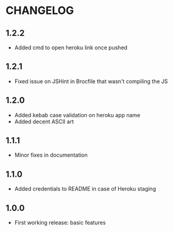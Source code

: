 # CHANGELOG  

## 1.2.2
- Added cmd to open heroku link once pushed

## 1.2.1
- Fixed issue on JSHint in Brocfile that wasn't compiling the JS

## 1.2.0
- Added kebab case validation on heroku app name
- Added decent ASCII art

## 1.1.1
- Minor fixes in documentation

## 1.1.0
- Added credentials to README in case of Heroku staging  

## 1.0.0
- First working release: basic features  
